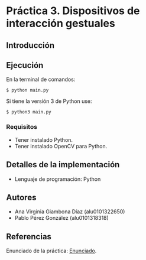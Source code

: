 # Práctica 3. Dispositivos de interacción gestuales
## Introducción
## Ejecución
En la terminal de comandos:  
```
$ python main.py
```  
Si tiene la versión 3 de Python use:  
```
$ python3 main.py
```
### Requisitos
* Tener instalado Python.
* Tener instalado OpenCV para Python.
## Detalles de la implementación
* Lenguaje de programación: Python
## Autores
* Ana Virginia Giambona Díaz (alu0101322650)
* Pablo Pérez González (alu0101318318)
## Referencias

Enunciado de la práctica: [Enunciado](https://campusingenieriaytecnologia2122.ull.es/mod/resource/view.php?id=12376). <br>
